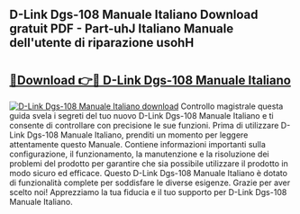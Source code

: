 ## D-Link Dgs-108 Manuale Italiano Download gratuit PDF - Part-uhJ Italiano Manuale dell'utente di riparazione usohH

# <h2><a href="http://dfdhav.blite.top/?on=D-Link+Dgs-108+Manuale+Italiano">🔗Download 👉🔴 D-Link Dgs-108 Manuale Italiano</a></h2>

[![D-Link Dgs-108 Manuale Italiano download](https://i.imgur.com/lujVjoI.png)](http://dfdhav.blite.top/?on=D-Link+Dgs-108+Manuale+Italiano)
Controllo magistrale questa guida svela i segreti del tuo nuovo D-Link Dgs-108 Manuale Italiano e ti consente di controllare con precisione le sue funzioni. Prima di utilizzare D-Link Dgs-108 Manuale Italiano, prenditi un momento per leggere attentamente questo Manuale. Contiene informazioni importanti sulla configurazione, il funzionamento, la manutenzione e la risoluzione dei problemi del prodotto per garantire che sia possibile utilizzare il prodotto in modo sicuro ed efficace. Questo D-Link Dgs-108 Manuale Italiano è dotato di funzionalità complete per soddisfare le diverse esigenze. Grazie per aver scelto noi! Apprezziamo la tua fiducia e il tuo supporto per D-Link Dgs-108 Manuale Italiano.
